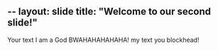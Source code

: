 --
layout: slide
title: "Welcome to our second slide!"
---
Your text
I am a God BWAHAHAHAHAHA!
my text
you blockhead!
